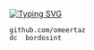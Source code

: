 [![Typing SVG](https://readme-typing-svg.demolab.com?font=Fira+Code&pause=1000&width=435&lines=bordo.pw+%E2%94%82+bordo)](https://git.io/typing-svg)

```
github.com/omeertaz
dc  bordosint
